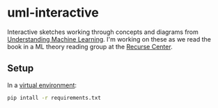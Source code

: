 # uml-interactive

Interactive sketches working through concepts and diagrams from [Understanding
Machine
Learning](https://www.cs.huji.ac.il/~shais/UnderstandingMachineLearning/understanding-machine-learning-theory-algorithms.pdf).
I'm working on these as we read the book in a ML theory reading group at the
[Recurse Center](https://www.recurse.com/).

## Setup

In a [virtual environment](https://docs.python.org/3/tutorial/venv.html):

```bash
pip intall -r requirements.txt
```
